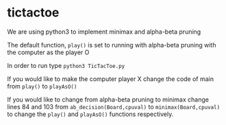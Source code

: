 tictactoe
=========
We are using python3 to implement minimax and alpha-beta pruning

The default function, <code>play()</code> is set to running with alpha-beta pruning with the computer as the player O

In order to run type
<code>python3 TicTacToe.py</code>

If you would like to make the computer player X change the code of main from <code>play()</code> to <code>playAsO()</code>

If you would like to change from alpha-beta pruning to minimax change lines 84 and 103 from
<code>ab_decision(Board,cpuval)</code> to <code>minimax(Board,cpuval)</code>
to change the <code>play()</code> and <code>playAsO()</code> functions respectively.
